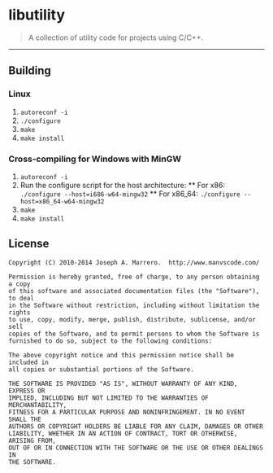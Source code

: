 # libutility
> A collection of utility code for projects using C/C++.
----------

## Building

### Linux
1. `autoreconf -i`
1. `./configure`
1. `make`
1. `make install`

### Cross-compiling for Windows with MinGW

1. `autoreconf -i`
1. Run the configure script for the host architecture:
** For x86: `./configure --host=i686-w64-mingw32`
** For x86_64: `./configure --host=x86_64-w64-mingw32`
1. `make`
1. `make install`

## License
    Copyright (C) 2010-2014 Joseph A. Marrero.  http://www.manvscode.com/
    
    Permission is hereby granted, free of charge, to any person obtaining a copy
    of this software and associated documentation files (the "Software"), to deal
    in the Software without restriction, including without limitation the rights
    to use, copy, modify, merge, publish, distribute, sublicense, and/or sell
    copies of the Software, and to permit persons to whom the Software is
    furnished to do so, subject to the following conditions:
    
    The above copyright notice and this permission notice shall be included in
    all copies or substantial portions of the Software.
    
    THE SOFTWARE IS PROVIDED "AS IS", WITHOUT WARRANTY OF ANY KIND, EXPRESS OR
    IMPLIED, INCLUDING BUT NOT LIMITED TO THE WARRANTIES OF MERCHANTABILITY,
    FITNESS FOR A PARTICULAR PURPOSE AND NONINFRINGEMENT. IN NO EVENT SHALL THE
    AUTHORS OR COPYRIGHT HOLDERS BE LIABLE FOR ANY CLAIM, DAMAGES OR OTHER
    LIABILITY, WHETHER IN AN ACTION OF CONTRACT, TORT OR OTHERWISE, ARISING FROM,
    OUT OF OR IN CONNECTION WITH THE SOFTWARE OR THE USE OR OTHER DEALINGS IN
    THE SOFTWARE.
